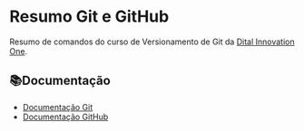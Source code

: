 
# Resumo Git e GitHub

Resumo de comandos do curso de Versionamento de Git da [Dital Innovation One](https://web.dio.me/).

## 📚Documentação

- [Documentação Git](https://git-scm.com/docs/git)
- [Documentação GitHub](https://docs.github.com/pt)